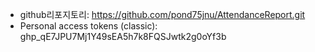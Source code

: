 * github리포지토리: https://github.com/pond75jnu/AttendanceReport.git
* Personal access tokens (classic): ghp\_qE7JPU7Mj1Y49sEA5h7k8FQSJwtk2g0oYf3b
